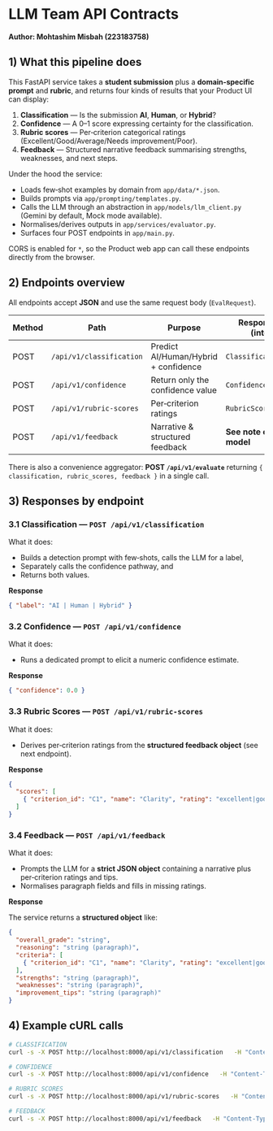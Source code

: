 # LLM Team API Contracts
**Author: Mohtashim Misbah (223183758)**

## 1) What this pipeline does

This FastAPI service takes a **student submission** plus a **domain‑specific prompt** and **rubric**, and returns four kinds of results that your Product UI can display:

1. **Classification** — Is the submission **AI**, **Human**, or **Hybrid**?
2. **Confidence** — A 0–1 score expressing certainty for the classification.
3. **Rubric scores** — Per‑criterion categorical ratings (Excellent/Good/Average/Needs improvement/Poor).
4. **Feedback** — Structured narrative feedback summarising strengths, weaknesses, and next steps.

Under the hood the service:
- Loads few‑shot examples by domain from `app/data/*.json`.
- Builds prompts via `app/prompting/templates.py`.
- Calls the LLM through an abstraction in `app/models/llm_client.py` (Gemini by default, Mock mode available).
- Normalises/derives outputs in `app/services/evaluator.py`.
- Surfaces four POST endpoints in `app/main.py`.

CORS is enabled for `*`, so the Product web app can call these endpoints directly from the browser.


## 2) Endpoints overview

All endpoints accept **JSON** and use the same request body (`EvalRequest`).

| Method | Path | Purpose | Response Model (intended) |
|---|---|---|---|
| POST | `/api/v1/classification` | Predict AI/Human/Hybrid + confidence | `ClassificationResponse` |
| POST | `/api/v1/confidence` | Return only the confidence value | `ConfidenceResponse` |
| POST | `/api/v1/rubric-scores` | Per‑criterion ratings | `RubricScoresResponse` |
| POST | `/api/v1/feedback` | Narrative & structured feedback | **See note on actual vs. model** |

There is also a convenience aggregator: **POST `/api/v1/evaluate`** returning `{ classification, rubric_scores, feedback }` in a single call.


## 3) Responses by endpoint

### 3.1 Classification — `POST /api/v1/classification`

What it does:
- Builds a detection prompt with few‑shots, calls the LLM for a label,
- Separately calls the confidence pathway, and
- Returns both values.

**Response**
```json
{ "label": "AI | Human | Hybrid" }
```

### 3.2 Confidence — `POST /api/v1/confidence`

What it does:
- Runs a dedicated prompt to elicit a numeric confidence estimate.

**Response**
```json
{ "confidence": 0.0 }
```


### 3.3 Rubric Scores — `POST /api/v1/rubric-scores`

What it does:
- Derives per‑criterion ratings from the **structured feedback object** (see next endpoint).

**Response**
```json
{
  "scores": [
    { "criterion_id": "C1", "name": "Clarity", "rating": "excellent|good|average|needs improvement|poor" }
  ]
}
```


### 3.4 Feedback — `POST /api/v1/feedback`

What it does:
- Prompts the LLM for a **strict JSON object** containing a narrative plus per‑criterion ratings and tips.
- Normalises paragraph fields and fills in missing ratings.

**Response**

The service returns a **structured object** like:
```json
{
  "overall_grade": "string",
  "reasoning": "string (paragraph)",
  "criteria": [
    { "criterion_id": "C1", "name": "Clarity", "rating": "excellent|good|average|needs improvement|poor", "rationale": "string (optional)" }
  ],
  "strengths": "string (paragraph)",
  "weaknesses": "string (paragraph)",
  "improvement_tips": "string (paragraph)"
}
```

## 4) Example cURL calls

```bash
# CLASSIFICATION
curl -s -X POST http://localhost:8000/api/v1/classification   -H "Content-Type: application/json"   -d @sample_request.json

# CONFIDENCE
curl -s -X POST http://localhost:8000/api/v1/confidence   -H "Content-Type: application/json"   -d @sample_request.json

# RUBRIC SCORES
curl -s -X POST http://localhost:8000/api/v1/rubric-scores   -H "Content-Type: application/json"   -d @sample_request.json

# FEEDBACK
curl -s -X POST http://localhost:8000/api/v1/feedback   -H "Content-Type: application/json"   -d @sample_request.json
```

